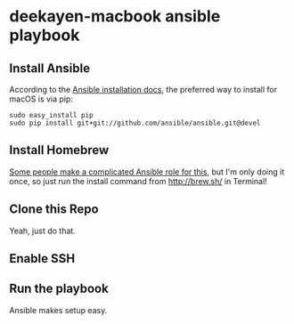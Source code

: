 deekayen-macbook ansible playbook
=================================

Install Ansible
---------------

According to the [Ansible installation docs](
https://docs.ansible.com/ansible/intro_installation.html#latest-releases-via-pip), the preferred way to install for macOS is via pip:

```
sudo easy_install pip
sudo pip install git+git://github.com/ansible/ansible.git@devel
```

Install Homebrew
----------------

[Some people make a complicated Ansible role for this](https://github.com/geerlingguy/ansible-role-homebrew/network), but I'm only doing it once, so just run the install command from http://brew.sh/ in Terminal!

Clone this Repo
---------------

Yeah, just do that.

Enable SSH
----------

Run the playbook
----------------

Ansible makes setup easy.
